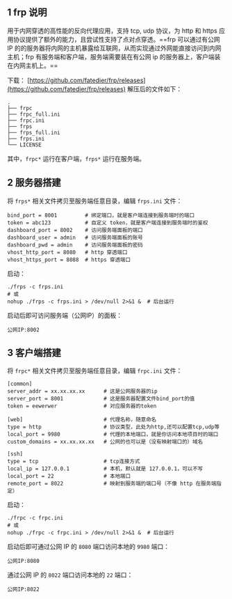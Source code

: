 

## 1 frp 说明

用于内网穿透的高性能的反向代理应用，支持 tcp, udp 协议，为 http 和 https 应用协议提供了额外的能力，且尝试性支持了点对点穿透。==frp 可以通过有公网 IP 的的服务器将内网的主机暴露给互联网，从而实现通过外网能直接访问到内网主机；frp 有服务端和客户端，服务端需要装在有公网 ip 的服务器上，客户端装在内网主机上。==

下载：
[https://github.com/fatedier/frp/releases](https://github.com/fatedier/frp/releases)
解压后的文件如下：
```shell
.
├── frpc
├── frpc_full.ini
├── frpc.ini
├── frps
├── frps_full.ini
├── frps.ini
└── LICENSE
```
其中，`frpc*` 运行在客户端，`frps*` 运行在服务端。

## 2 服务器搭建

将 `frps*` 相关文件拷贝至服务端任意目录，编辑 `frps.ini` 文件：
```shell
bind_port = 8001         # 绑定端口，就是客户端连接到服务端时的端口
token = abc123           # 自定义 token，就是客户端连接到服务端时的鉴权
dashboard_port = 8002    # 访问服务端面板的端口
dashboard_user = admin   # 访问服务端面板的账号
dashboard_pwd = admin    # 访问服务端面板的密码
vhost_http_port = 8080   # http 穿透端口
vhost_https_port = 8088  # https 穿透端口
```

启动：
```shell
./frps -c frps.ini
# 或
nohup ./frps -c frps.ini > /dev/null 2>&1 &  # 后台运行
```

启动后即可访问服务端（公网IP）的面板：
```shell
公网IP:8002
```

## 3 客户端搭建

将 `frpc*` 相关文件拷贝至服务端任意目录，编辑 `frpc.ini` 文件：
```shell
[common]
server_addr = xx.xx.xx.xx      # 这是公网服务器的ip
server_port = 8001             # 这是服务器配置文件bind_port的值
token = eewerwer               # 对应服务器的token

[web]                          # 代理名称，随意命名
type = http                    # 协议类型，此处为http,还可以配置tcp,udp等
local_port = 9980              # 代理的本地端口，就是你访问本地项目时的端口
custom_domains = xx.xx.xx.xx   # 公网的也可以是（没有映射端口的）域名

[ssh]
type = tcp                     # tcp连接方式
local_ip = 127.0.0.1           # 本机，默认就是 127.0.0.1，可以不写
local_port = 22                # 本地端口
remote_port = 8022             # 映射到服务端的端口号（不像 http 在服务端指定）
```

启动：
```shell
./frpc -c frpc.ini
# 或
nohup ./frpc -c frpc.ini > /dev/null 2>&1 &  # 后台运行
```

启动后即可通过公网 IP 的 `8080` 端口访问本地的 `9980` 端口：
```shell
公网IP:8080
```
通过公网 IP 的 `8022` 端口访问本地的 `22` 端口：
```shell
公网IP:8022
```

